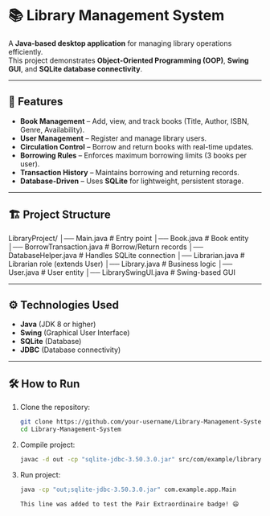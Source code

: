 # 📚 Library Management System

A **Java-based desktop application** for managing library operations efficiently.  
This project demonstrates **Object-Oriented Programming (OOP)**, **Swing GUI**, and **SQLite database connectivity**.

---

## 🚀 Features
- **Book Management** – Add, view, and track books (Title, Author, ISBN, Genre, Availability).  
- **User Management** – Register and manage library users.  
- **Circulation Control** – Borrow and return books with real-time updates.  
- **Borrowing Rules** – Enforces maximum borrowing limits (3 books per user).  
- **Transaction History** – Maintains borrowing and returning records.  
- **Database-Driven** – Uses **SQLite** for lightweight, persistent storage.  

---

## 🏗️ Project Structure
LibraryProject/
│── Main.java # Entry point
│── Book.java # Book entity
│── BorrowTransaction.java # Borrow/Return records
│── DatabaseHelper.java # Handles SQLite connection
│── Librarian.java # Librarian role (extends User)
│── Library.java # Business logic
│── User.java # User entity
│── LibrarySwingUI.java # Swing-based GUI


---

## ⚙️ Technologies Used
- **Java** (JDK 8 or higher)  
- **Swing** (Graphical User Interface)  
- **SQLite** (Database)  
- **JDBC** (Database connectivity)  

---

## 🛠️ How to Run
1. Clone the repository:
   ```bash
   git clone https://github.com/your-username/Library-Management-System.git
   cd Library-Management-System

2. Compile project:
   ```bash
   javac -d out -cp "sqlite-jdbc-3.50.3.0.jar" src/com/example/library/*.java src/com/example/ui/*.java src/com/example/app/*.java

3. Run project:
   ```bash
   java -cp "out;sqlite-jdbc-3.50.3.0.jar" com.example.app.Main

   This line was added to test the Pair Extraordinaire badge! 😄
